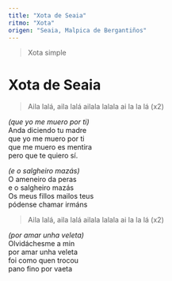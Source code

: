 ```yaml
---
title: "Xota de Seaia"
ritmo: "Xota"
origen: "Seaia, Malpica de Bergantiños"
---
```


> Xota simple

# Xota de Seaia

> Aila lalá, aila lalá
ailala lalala ai la la lá (x2)

*(que yo me muero por ti)*<br>
Anda diciendo tu madre<br>
que yo me muero por ti<br>
que me muero es mentira<br>
pero que te quiero sí.

*(e o salgheiro mazás)*<br>
O ameneiro da peras<br>
e o salgheiro mazás<br>
Os meus fillos mailos teus<br>
pódense chamar irmáns<br>

> Aila lalá, aila lalá
ailala lalala ai la la lá (x2)

*(por amar unha veleta)*<br>
Olvidáchesme a min<br>
por amar unha veleta<br>
foi como quen trocou<br>
pano fino por vaeta
